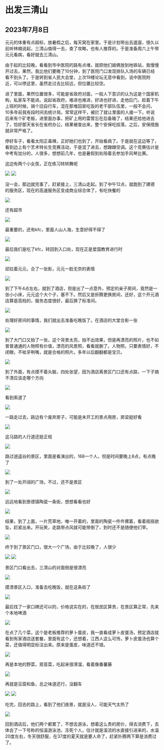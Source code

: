 出发三清山
=======================

2023年7月8日
-----------------------

元元的体重有点超标，放暑假之后，每天窝在家里。于是计划带出去遛遛，很久以前听林楠说起，三清山值得一去，查了攻略，也有人推荐的。于是准备周六上午带元元看病，看好就去三清山。

由于起的比较晚，看看到市中医院的路有点堵，就把他们娘俩放到地铁站，我慢慢开过去，果然，我比他们要晚了10分钟，到了医院门口发现排队入场的车辆已经看不到头了。于是转到省人民大会堂，上次19楼论坛无意中看到，说中医院附近，可以停这里，虽然走过去比较远，但位置比较空。

进了里面，果然位置很多，可能是省政府对面，一般人下意识的认为这是个国家机构，私家车不能进。说起省政府，难进也难进，好进也好进，走他后门，趁着下午上班的时候，骑个旧自行车，混在那堆回家吃饭的老干部队伍里，一般不会问，10多年前我有段时间去统计局，常常这样干，被拦了就让里面的人接一下。听说后来有个矿老板，进里面办事，把矿上用的雷管忘在后备箱了，结果还给他进去了，恰好那天省长在省府办公，结果被查出来，整个安保吃挂落，之后，安保措施就非常严格了。

停好车子，看看太阳正毒辣，正好她们也到了，开始看病了。于是就在这边等了，看到边上有个艺术特长生竞赛活动，于是混了进去，想蹭蹭空调。这个竞赛估计是中考有加分的，人很多，想想前几年，也是暑假到处陪着去参加手风琴比赛。

这边有两个小女孩，正在练习转转舞呢

![]({{site.url}}/assets/blog-images/20230708/1-1.jpg)
![]({{site.url}}/assets/blog-images/20230708/1-2.jpg)

没一会，那边就完事了，赶紧接上，三清山走起。到了中午12点，就跑到了建德的服务区，现在的高速服务区变成商业综合体了，有吃快餐的

![]({{site.url}}/assets/blog-images/20230708/1-3.jpg)

还有超市

![]({{site.url}}/assets/blog-images/20230708/1-4.jpg)

最重要的，还有kfc，里面人山人海，生意好得不得了

![]({{site.url}}/assets/blog-images/20230708/1-5.jpg)

最后我们是吃了kfc，转回到入口处，现在正是爱国教育进行时

![]({{site.url}}/assets/blog-images/20230708/1-6.jpg)

邱拉着元元，合了一张影，元元一脸无奈的表情

![]({{site.url}}/assets/blog-images/20230708/1-7.jpg)

到了下午4点左右，就到了酒店，但是出了一点意外，预定的亲子房间，竟然是一张小小床，元元这个大个子，塞不下。然后又是折腾更换房间，还好，这个开元酒店算是高档的，服务态度很好，最后换了标准间。

![]({{site.url}}/assets/blog-images/20230708/1-8.jpg)

处理好房间的事情，我们就出去准备吃晚饭了。在酒店的大堂合影一张

![]({{site.url}}/assets/blog-images/20230708/1-9.jpg)

到了大门口又拍了一张，这个背景太亮，拍不出效果，但是再漂亮的照片，也不如普普通通的人物照有价值，漂亮的风景照，看看就删了。人物照，只要表情好，不闭眼，不呲牙咧嘴，就是合格的照片。多年以后翻翻都是宝贝。

![]({{site.url}}/assets/blog-images/20230708/1-10.jpg)

到了外面，有点摸不着头脑，四处张望，因为酒店离景区门口还有点路，一下子搞不清应该走哪个方向

![]({{site.url}}/assets/blog-images/20230708/1-11.jpg)

看到索道了

![]({{site.url}}/assets/blog-images/20230708/1-12.jpg)

一路走过去，路边有个废弃房子，可能是未开工的景点用房，房梁挺好看

![]({{site.url}}/assets/blog-images/20230708/1-13.jpg)

这马路的人行道还挺正规

![]({{site.url}}/assets/blog-images/20230708/1-14.jpg)

路过逍遥谷的景区，里面是看演出的，168一个人，但是时间要晚上8点，有点晚了

![]({{site.url}}/assets/blog-images/20230708/1-15.jpg)

到了一处开阔的广场，不过，还不是景区

![]({{site.url}}/assets/blog-images/20230708/1-16.jpg)

远远地看到景德镇陶瓷一条街，想想看看也好

![]({{site.url}}/assets/blog-images/20230708/1-17.jpg)

结果，到了上面，一片荒草地，唯一开着的，里面的陶瓷一件件摞着，看着摇摇欲坠，赶紧出来。开玩笑，走路带点风就可能带倒了，到时还不是随便他们宰。

![]({{site.url}}/assets/blog-images/20230708/1-18.jpg)

终于到了景区门口，很大一个广场，由于比较晚了，人很少

![]({{site.url}}/assets/blog-images/20230708/1-19.jpg)
![]({{site.url}}/assets/blog-images/20230708/1-20.jpg)

景区门口看出去，三清山的对面倒是很漂亮

![]({{site.url}}/assets/blog-images/20230708/1-21.jpg)

摸清景区入口，准备去吃晚饭，就在这条街了

![]({{site.url}}/assets/blog-images/20230708/1-22.jpg)

最后找了一家口碑还可以的，价格说实在的，在居民区算贵，在景区算正常，先来个本地啤酒

![]({{site.url}}/assets/blog-images/20230708/1-23.jpg)

在点了几个菜，这个是老板推荐的萝卜蛋皮，我一直看成萝卜皮蛋汤，预定酒店就看到有家酒店送套餐，里面有这个，还想着，江西人这么可怜，萝卜皮蛋汤也算个菜，还值得明显标注出来。原来是蛋皮，味道还不错。

![]({{site.url}}/assets/blog-images/20230708/1-24.jpg)

再是本地的野菜，观音菜，吃起来很滑溜，看着像番薯藤

![]({{site.url}}/assets/blog-images/20230708/1-25.jpg)

再就是豆腐和鱼，总之味道还行，没翻车

![]({{site.url}}/assets/blog-images/20230708/1-26.jpg)
![]({{site.url}}/assets/blog-images/20230708/1-27.jpg)

吃完，回去的路上，看到了他们夜景，就是没人，可能天气太热了

![]({{site.url}}/assets/blog-images/20230708/1-28.jpg)

回到酒店后，他们两个都累了，不想去游泳，想着这么贵的房价，得去消费下，去体会了一下号称的恒温游泳池，冻死个人，估计就是溪流的水直接引进来的，水温20度左右，冬天很舒服，在37度的夏天就是要人命了，赶紧扑腾两下算是消费过了。
